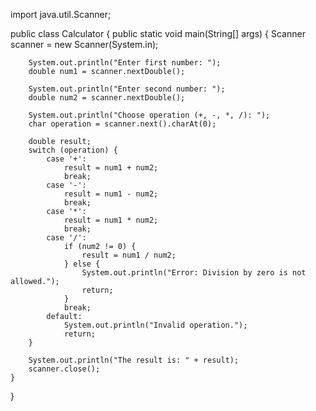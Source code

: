import java.util.Scanner;

public class Calculator {
    public static void main(String[] args) {
        Scanner scanner = new Scanner(System.in);

        System.out.println("Enter first number: ");
        double num1 = scanner.nextDouble();

        System.out.println("Enter second number: ");
        double num2 = scanner.nextDouble();

        System.out.println("Choose operation (+, -, *, /): ");
        char operation = scanner.next().charAt(0);

        double result;
        switch (operation) {
            case '+':
                result = num1 + num2;
                break;
            case '-':
                result = num1 - num2;
                break;
            case '*':
                result = num1 * num2;
                break;
            case '/':
                if (num2 != 0) {
                    result = num1 / num2;
                } else {
                    System.out.println("Error: Division by zero is not allowed.");
                    return;
                }
                break;
            default:
                System.out.println("Invalid operation.");
                return;
        }

        System.out.println("The result is: " + result);
        scanner.close();
    }
}
